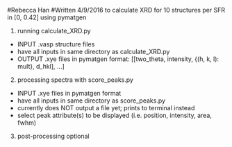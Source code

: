 #Rebecca Han
#Written 4/9/2016 to calculate XRD for 10 structures per SFR in [0, 0.42] using pymatgen

1. running calculate_XRD.py
  - INPUT .vasp structure files
  - have all inputs in same directory as calculate_XRD.py
  - OUTPUT .xye files in pymatgen format: [[two_theta, intensity, {(h, k, l): mult}, d_hkl], ...]
2. processing spectra with score_peaks.py
  - INPUT .xye files in pymatgen format
  - have all inputs in same directory as score_peaks.py
  - currently does NOT output a file yet; prints to terminal instead
  - select peak attribute(s) to be displayed (i.e. position, intensity, area, fwhm)
3. post-processing optional
